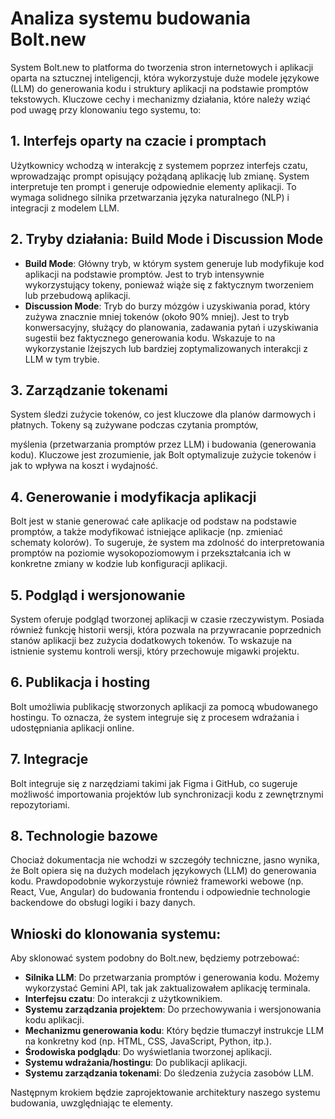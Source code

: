 # Analiza systemu budowania Bolt.new

System Bolt.new to platforma do tworzenia stron internetowych i aplikacji oparta na sztucznej inteligencji, która wykorzystuje duże modele językowe (LLM) do generowania kodu i struktury aplikacji na podstawie promptów tekstowych. Kluczowe cechy i mechanizmy działania, które należy wziąć pod uwagę przy klonowaniu tego systemu, to:

## 1. Interfejs oparty na czacie i promptach

Użytkownicy wchodzą w interakcję z systemem poprzez interfejs czatu, wprowadzając prompt opisujący pożądaną aplikację lub zmianę. System interpretuje ten prompt i generuje odpowiednie elementy aplikacji. To wymaga solidnego silnika przetwarzania języka naturalnego (NLP) i integracji z modelem LLM.

## 2. Tryby działania: Build Mode i Discussion Mode

*   **Build Mode**: Główny tryb, w którym system generuje lub modyfikuje kod aplikacji na podstawie promptów. Jest to tryb intensywnie wykorzystujący tokeny, ponieważ wiąże się z faktycznym tworzeniem lub przebudową aplikacji.
*   **Discussion Mode**: Tryb do burzy mózgów i uzyskiwania porad, który zużywa znacznie mniej tokenów (około 90% mniej). Jest to tryb konwersacyjny, służący do planowania, zadawania pytań i uzyskiwania sugestii bez faktycznego generowania kodu. Wskazuje to na wykorzystanie lżejszych lub bardziej zoptymalizowanych interakcji z LLM w tym trybie.

## 3. Zarządzanie tokenami

System śledzi zużycie tokenów, co jest kluczowe dla planów darmowych i płatnych. Tokeny są zużywane podczas czytania promptów, 


myślenia (przetwarzania promptów przez LLM) i budowania (generowania kodu). Kluczowe jest zrozumienie, jak Bolt optymalizuje zużycie tokenów i jak to wpływa na koszt i wydajność.

## 4. Generowanie i modyfikacja aplikacji

Bolt jest w stanie generować całe aplikacje od podstaw na podstawie promptów, a także modyfikować istniejące aplikacje (np. zmieniać schematy kolorów). To sugeruje, że system ma zdolność do interpretowania promptów na poziomie wysokopoziomowym i przekształcania ich w konkretne zmiany w kodzie lub konfiguracji aplikacji.

## 5. Podgląd i wersjonowanie

System oferuje podgląd tworzonej aplikacji w czasie rzeczywistym. Posiada również funkcję historii wersji, która pozwala na przywracanie poprzednich stanów aplikacji bez zużycia dodatkowych tokenów. To wskazuje na istnienie systemu kontroli wersji, który przechowuje migawki projektu.

## 6. Publikacja i hosting

Bolt umożliwia publikację stworzonych aplikacji za pomocą wbudowanego hostingu. To oznacza, że system integruje się z procesem wdrażania i udostępniania aplikacji online.

## 7. Integracje

Bolt integruje się z narzędziami takimi jak Figma i GitHub, co sugeruje możliwość importowania projektów lub synchronizacji kodu z zewnętrznymi repozytoriami.

## 8. Technologie bazowe

Chociaż dokumentacja nie wchodzi w szczegóły techniczne, jasno wynika, że Bolt opiera się na dużych modelach językowych (LLM) do generowania kodu. Prawdopodobnie wykorzystuje również frameworki webowe (np. React, Vue, Angular) do budowania frontendu i odpowiednie technologie backendowe do obsługi logiki i bazy danych.

## Wnioski do klonowania systemu:

Aby sklonować system podobny do Bolt.new, będziemy potrzebować:

*   **Silnika LLM**: Do przetwarzania promptów i generowania kodu. Możemy wykorzystać Gemini API, tak jak zaktualizowałem aplikację terminala.
*   **Interfejsu czatu**: Do interakcji z użytkownikiem.
*   **Systemu zarządzania projektem**: Do przechowywania i wersjonowania kodu aplikacji.
*   **Mechanizmu generowania kodu**: Który będzie tłumaczył instrukcje LLM na konkretny kod (np. HTML, CSS, JavaScript, Python, itp.).
*   **Środowiska podglądu**: Do wyświetlania tworzonej aplikacji.
*   **Systemu wdrażania/hostingu**: Do publikacji aplikacji.
*   **Systemu zarządzania tokenami**: Do śledzenia zużycia zasobów LLM.

Następnym krokiem będzie zaprojektowanie architektury naszego systemu budowania, uwzględniając te elementy.

